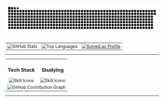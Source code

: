 <div align="center">
  <picture>
    <source media="(prefers-color-scheme: dark)" srcset="https://raw.githubusercontent.com/naim-kim/naim-kim/output/github-contribution-grid-snake-dark.svg">
    <source media="(prefers-color-scheme: light)" srcset="https://raw.githubusercontent.com/naim-kim/naim-kim/output/github-contribution-grid-snake.svg">
    <img alt="github contribution grid snake animation" src="https://raw.githubusercontent.com/naim-kim/naim-kim/output/github-contribution-grid-snake.svg">
  </picture>
 </div>

<table align="center">
  <tr>
    <td align="left">
      <img width="390" src="https://github-readme-stats.vercel.app/api?username=naim-kim&show_icons=true&theme=transparent&count_private=true&hide_border=true" alt="GitHub Stats" />
    </td>
    <td align="center">
      <img width="390" src="https://github-readme-stats.vercel.app/api/top-langs/?username=naim-kim&layout=compact&theme=transparent&show_icons=true&hide_border=true" alt="Top Languages" />
    </td>
    <td>
      <a href="https://solved.ac/profile/naimkim">
      <img src="http://mazassumnida.wtf/api/v2/generate_badge?boj=naimkim" width="390" alt="Solved.ac Profile">
      </a>
    </td>
  </tr>
</table>

---

<table>
  <tr>
    <td align="center">
      <h3 align="center">Tech Stack</h3>
        <img src="https://skillicons.dev/icons?i=java,cpp,c,js,html,css,dart,spring,mysql" alt="Skill Icons" />
    </td>
    <td align="center">
      <h3 align="center">Studying</h3>
      <img src="https://skillicons.dev/icons?i=typescript,nodejs,java,spring,mysql" alt="Skill Icons" />
    </td>
  </tr>
  <tr>
    <td colspan="2" align="center">
      <img src="https://github-readme-activity-graph.vercel.app/graph?username=naim-kim&theme=react-dark&hide_border=true" alt="GitHub Contribution Graph" />
    </td>
  </tr>
</table>

---
